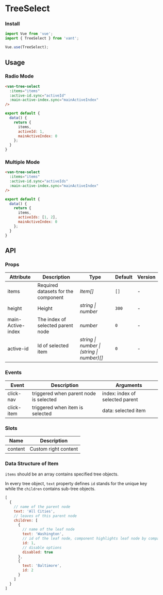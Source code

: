 # TreeSelect

### Install

``` javascript
import Vue from 'vue';
import { TreeSelect } from 'vant';

Vue.use(TreeSelect);
```

## Usage

### Radio Mode

```html
<van-tree-select
  :items="items"
  :active-id.sync="activeId"
  :main-active-index.sync="mainActiveIndex"
/>
```

```javascript
export default {
  data() {
    return {
      items,
      activeId: 1,
      mainActiveIndex: 0
    };
  }
}
```

### Multiple Mode

```html
<van-tree-select
  :items="items"
  :active-id.sync="activeIds"
  :main-active-index.sync="mainActiveIndex"
/>
```

```javascript
export default {
  data() {
    return {
      items,
      activeIds: [1, 2],
      mainActiveIndex: 0
    };
  }
}
```

## API

### Props

| Attribute | Description | Type | Default | Version |
|------|------|------|------|------|
| items | Required datasets for the component | *Item[]* | `[]` | - |
| height | Height | *string \| number* | `300` | - |
| main-Active-index | The index of selected parent node | *number* | `0` | - |
| active-id | Id of selected item | *string \| number \| (string \| number)[]* | `0` | - |

### Events

| Event | Description | Arguments |
|------|------|------|
| click-nav | triggered when parent node is selected | index: index of selected parent |
| click-item | triggered when item is selected | data: selected item |

### Slots

| Name | Description |
|------|------|
| content | Custom right content |

### Data Structure of Item

`items` should be an array contains specified tree objects.

In every tree object, `text` property defines `id` stands for the unique key while the `children` contains sub-tree objects.

```javascript
[
  {
    // name of the parent node
    text: 'All Cities',
    // leaves of this parent node
    children: [
      {
        // name of the leaf node
        text: 'Washington',
        // id of the leaf node, component highlights leaf node by comparing the activeId with this.
        id: 1,
        // disable options
        disabled: true
      },
      {
        text: 'Baltimore',
        id: 2
      }
    ]
  }
]
```
